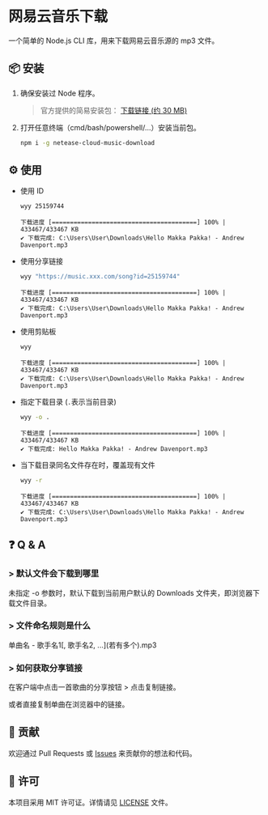 # 网易云音乐下载

一个简单的 Node.js CLI 库，用来下载网易云音乐源的 mp3 文件。

## 📦 安装

1. 确保安装过 Node 程序。

    > 官方提供的简易安装包： [下载链接 (约 30 MB)][node-url]

2. 打开任意终端（cmd/bash/powershell/...）安装当前包。

    ```bash
    npm i -g netease-cloud-music-download
    ```

## ⚙️ 使用

- 使用 ID

  ```bash
  wyy 25159744
  ```

  ```
  下载进度 [========================================] 100% | 433467/433467 KB
  ✔ 下载完成: C:\Users\User\Downloads\Hello Makka Pakka! - Andrew Davenport.mp3
  ```

- 使用分享链接

  ```bash
  wyy "https://music.xxx.com/song?id=25159744"
  ```

  ```
  下载进度 [========================================] 100% | 433467/433467 KB
  ✔ 下载完成: C:\Users\User\Downloads\Hello Makka Pakka! - Andrew Davenport.mp3
  ```

- 使用剪贴板

  ```bash
  wyy
  ```

  ```
  下载进度 [========================================] 100% | 433467/433467 KB
  ✔ 下载完成: C:\Users\User\Downloads\Hello Makka Pakka! - Andrew Davenport.mp3
  ```

- 指定下载目录 (`.`表示当前目录)

  ```bash
  wyy -o .
  ```

  ```
  下载进度 [========================================] 100% | 433467/433467 KB
  ✔ 下载完成: Hello Makka Pakka! - Andrew Davenport.mp3
  ```
  
- 当下载目录同名文件存在时，覆盖现有文件

  ```bash
  wyy -r
  ```

  ```
  下载进度 [========================================] 100% | 433467/433467 KB
  ✔ 下载完成: C:\Users\User\Downloads\Hello Makka Pakka! - Andrew Davenport.mp3
  ```

## ❓ Q & A

### \> 默认文件会下载到哪里

未指定 -o 参数时，默认下载到当前用户默认的 Downloads 文件夹，即浏览器下载文件目录。

### \> 文件命名规则是什么

单曲名 - 歌手名1\[, 歌手名2, ...\](若有多个).mp3

### \> 如何获取分享链接

在客户端中点击一首歌曲的分享按钮 > 点击复制链接。

或者直接复制单曲在浏览器中的链接。

## 🤝 贡献

欢迎通过 Pull Requests 或 [Issues][issues-url] 来贡献你的想法和代码。

## 📄 许可

本项目采用 MIT 许可证。详情请见 [LICENSE][license-url] 文件。

[node-url]: https://nodejs.org/zh-cn/download/prebuilt-installer

[issues-url]: https://github.com/gengark/netease-cloud-music-download/issues

[license-url]: LICENSE
